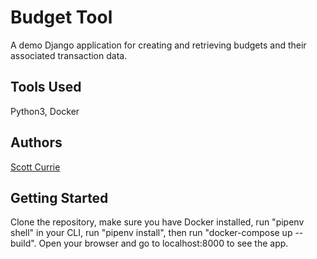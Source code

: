 # Budget Tool
A demo Django application for creating and retrieving budgets and their associated transaction data. 

## Tools Used
Python3, Docker


## Authors
[Scott Currie](https://github.com/scott-currie)

## Getting Started
Clone the repository, make sure you have Docker installed, run "pipenv shell" in your CLI, run "pipenv install", then run "docker-compose up --build". Open your browser and go to localhost:8000 to see the app.

